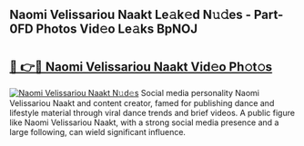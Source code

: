 ## Naomi Velissariou Naakt Le𝚊k𝚎d N𝚞𝚍es - Part-0FD Photos Vid𝚎o Le𝚊ks BpNOJ

# <h2><a href="http://fb62ud1.evod.top/?m=Naomi+Velissariou+Naakt">🔗 👉🔴 Naomi Velissariou Naakt Vid𝚎o Ph𝚘t𝚘s</a></h2>

[![Naomi Velissariou Naakt N𝚞d𝚎s](https://i.imgur.com/8V9OHl7.gif)](http://fb62ud1.evod.top/?m=Naomi+Velissariou+Naakt)
Social media personality Naomi Velissariou Naakt and content creator, famed for publishing dance and lifestyle material through viral dance trends and brief videos. A public figure like Naomi Velissariou Naakt, with a strong social media presence and a large following, can wield significant influence. 

